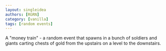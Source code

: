 ```yaml
---
layout: singleidea
authors: [RGRN]
category: [vanilla]
tags: [random events]
---
```

A "money train" - a random event that spawns in a bunch of soldiers and giants carting chests of gold from the upstairs on a level to the downstairs.
